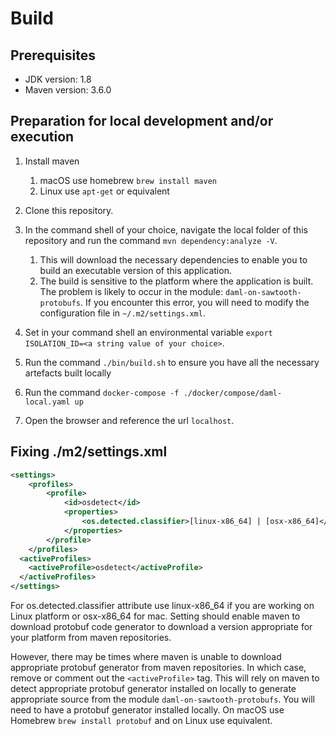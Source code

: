 # Build

## Prerequisites

- JDK version: 1.8
- Maven version: 3.6.0

## Preparation for local development and/or execution

1. Install maven
   1. macOS use homebrew `brew install maven`
   1. Linux use `apt-get` or equivalent

1. Clone this repository.

1. In the command shell of your choice, navigate the local folder of this repository and run the command `mvn dependency:analyze -V`.
   1. This will download the necessary dependencies to enable you to build an executable version of this application.
   1. The build is sensitive to the platform where the application is built. The problem is likely to occur in the module: `daml-on-sawtooth-protobufs`. If you encounter this error, you will need to modify the configuration file in `~/.m2/settings.xml`.

1. Set in your command shell an environmental variable `export ISOLATION_ID=<a string value of your choice>`.

1. Run the command `./bin/build.sh` to ensure you have all the necessary artefacts built locally

1. Run the command `docker-compose -f ./docker/compose/daml-local.yaml up`

1. Open the browser and reference the url `localhost`.

## Fixing ./m2/settings.xml

```xml
<settings>
    <profiles>
        <profile>
            <id>osdetect</id>
            <properties>
                <os.detected.classifier>[linux-x86_64] | [osx-x86_64]</os.detected.classifier>
            </properties>
        </profile>
    </profiles>
  <activeProfiles>
    <activeProfile>osdetect</activeProfile>
  </activeProfiles>
</settings>
```

For os.detected.classifier attribute use linux-x86_64 if you are working on Linux platform or osx-x86_64 for mac. Setting should enable maven to download protobuf code generator to download a version appropriate for your platform from maven repositories.

However, there may be times where maven is unable to download appropriate protobuf generator from maven repositories. In which case, remove or comment out the `<activeProfile>` tag. This will rely on maven to detect appropriate protobuf generator installed on locally to generate appropriate source from the module `daml-on-sawtooth-protobufs`. You will need to have a protobuf generator installed locally. On macOS use Homebrew `brew install protobuf` and on Linux use equivalent.
